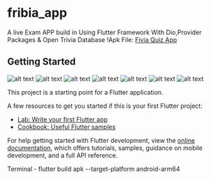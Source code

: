 # fribia_app

A live Exam APP build in Using Flutter Framework With Dio,Provider Packages & Open Trivia Database
!Apk File: [Fivia Quiz App](build/app/outputs/flutter-apk/app-release.apk)
## Getting Started
![alt text](Screenshot_1709191357.png)
![alt text](<Screenshot 2024-02-29 132307.png>)
![alt text](Screenshot_1709191536.png)
![alt text](Screenshot_1709191571.png)
![alt text](Screenshot_1709191592.png)
![alt text](Screenshot_1709191609.png)
![alt text](Screenshot_1709191631.png)


This project is a starting point for a Flutter application.

A few resources to get you started if this is your first Flutter project:

- [Lab: Write your first Flutter app](https://docs.flutter.dev/get-started/codelab)
- [Cookbook: Useful Flutter samples](https://docs.flutter.dev/cookbook)

For help getting started with Flutter development, view the
[online documentation](https://docs.flutter.dev/), which offers tutorials,
samples, guidance on mobile development, and a full API reference.

Terminal - flutter build apk --target-platform android-arm64

